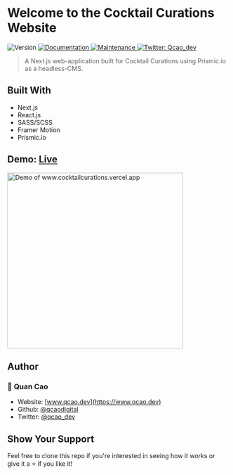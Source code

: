 <h1>
    <!-- <img style="vertical-align: center" alt="Demo of qcao.dev" align='center' height='24px' src='./public/imgs/stock/logos/cc-icon-logo-color.png'/>  -->
    <span>Welcome to the Cocktail Curations Website</span>
    
</h1>
<p>
  <img alt="Version" src="https://img.shields.io/badge/version-1.1.0-blue.svg?cacheSeconds=2592000" />
  <a href="https://github.com/qcaodigital/qcao-portfolio#readme" target="_blank">
    <img alt="Documentation" src="https://img.shields.io/badge/documentation-Yes-brightgreen.svg" />
  </a>
  <a href="https://github.com/qcaodigital/qcao-portfolio/graphs/commit-activity" target="_blank">
    <img alt="Maintenance" src="https://img.shields.io/badge/Maintained%3F-Yes-green.svg" />
  </a>
  <a href="https://twitter.com/qcao_dev" target="_blank">
    <img alt="Twitter: Qcao_dev" src="https://img.shields.io/twitter/follow/qcao_dev.svg?style=social" />
  </a>
</p>

> A Next.js web-application built for Cocktail Curations using Prismic.io as a headless-CMS.

## Built With

-   Next.js
-   React.js
-   SASS/SCSS
-   Framer Motion
-   Prismic.io

## Demo: [Live](https://cocktailcurations.vercel.app/)

<img alt="Demo of www.cocktailcurations.vercel.app" align='center' width='400px' src='./readme.gif'/><br/>

## Author

### 👤 **Quan Cao**

-   Website: [www.qcao.dev](https://www.qcao.dev)
-   Github: [@qcaodigital](https://github.com/qcaodigital)
-   Twitter: [@qcao_dev](https://twitter.com/qcao_dev)

## Show Your Support

Feel free to clone this repo if you're interested in seeing how it works or give it a ⭐️ if you like it!
